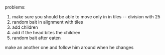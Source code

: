 problems: 
1. make sure you should be able to move only in in tiles -- division with 25
2. random bait in alignment with tiles
3. add children
4. add if the head bites the children
5. random bait after eaten

make an another one and follow him around when he changes
